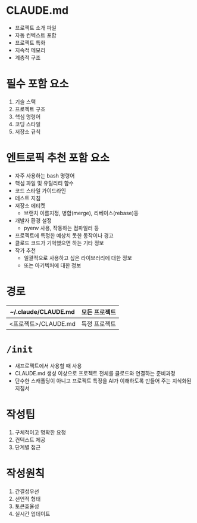 # CLAUDE.md
- 프로젝트 소개 파일
- 자동 컨텍스트 포함
- 프로젝트 특화
- 지속적 메모리
- 계층적 구조

# 필수 포함 요소
1. 기술 스택
2. 프로젝트 구조
3. 핵심 명령어
4. 코딩 스타일
5. 저장소 규칙

# 엔트로픽 추천 포함 요소
- 자주 사용하는 bash 명령어
- 핵심 파일 및 유틸리티 함수
- 코드 스타일 가이드라인
- 테스트 지침
- 저장소 에티켓
	- 브랜치 이름지정, 병합(merge), 리베이스(rebase)등
- 개발자 환경 설정
	- pyenv 사용, 작동하는 컴파일러 등
- 프로젝트에 특정한 예상치 못한 동작이나 경고
- 클로드 코드가 기억했으면 하는 기타 정보
- 작가 추천
	- 일괄적으로 사용하고 싶은 라이브러리에 대한 정보
	- 또는 아키텍처에 대한 정보

# 경로

| ~/.claude/CLAUDE.md | 모든 프로젝트 |
| ------------------- | ------- |
| <프로젝트>/CLAUDE.md    | 특정 프로젝트 |


# `/init`
- 새프로젝트에서 사용할 때 사용
- CLAUDE.md 생성 이상으로 프로젝트 전체를 클로드와 연결하는 준비과정
- 단수한 스캐폴딩이 아니고 프로젝트 특징을 AI가 이해하도록 만들어 주는 지식화된 지침서

# 작성팁
1. 구체적이고 명확한 요청
2. 컨텍스트 제공
3. 단계별 접근

# 작성원칙
1. 간결성우선
2. 선언적 형태
3. 토큰효율성
4. 실시간 업데이트

